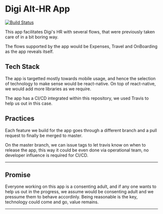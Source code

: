 # Digi Alt-HR App

[![Build Status](https://travis-ci.org/aajiwani/digi-hr-app.svg?branch=master)](https://travis-ci.org/aajiwani/digi-hr-app)

This app facilitates Digi's HR with several flows, that were previously taken care of in a bit boring way.

The flows supported by the app would be Expenses, Travel and OnBoarding as the app reveals itself.

## Tech Stack

The app is targetted mostly towards mobile usage, and hence the selection of technology to make sense would be react-native. On top of react-native, we would add more libraries as we require.

The app has a CI/CD integrated within this repository, we used Travis to help us out in this case.

## Practices

Each feature we build for the app goes through a different branch and a pull request to finally be merged to master.

On the master branch, we can issue tags to let travis know on when to release the app, this way it could be even done via operational team, no developer influence is required for CI/CD.

---

## Promise

Everyone working on this app is a consenting adult, and if any one wants to help us out in the progress, we assume would be consenting adult and we pressume them to behave accordinly. Being reasonable is the key, technology could come and go, value remains.

---

